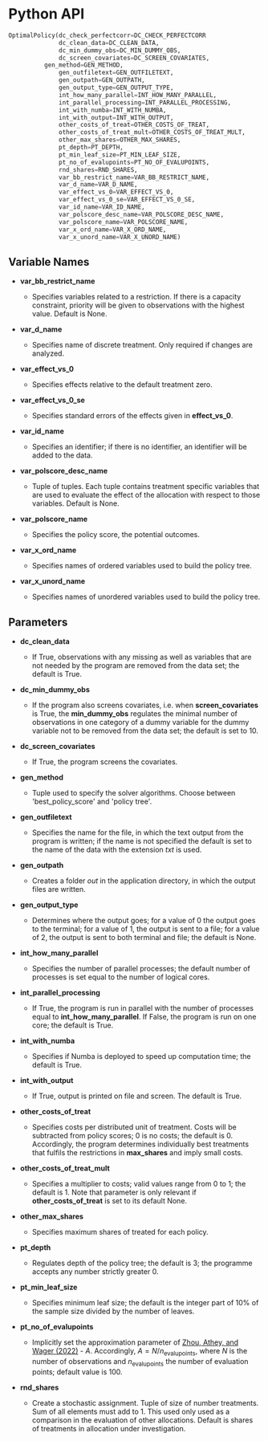 # Python API


```python
OptimalPolicy(dc_check_perfectcorr=DC_CHECK_PERFECTCORR
              dc_clean_data=DC_CLEAN_DATA,
              dc_min_dummy_obs=DC_MIN_DUMMY_OBS,
              dc_screen_covariates=DC_SCREEN_COVARIATES,
	      gen_method=GEN_METHOD,
              gen_outfiletext=GEN_OUTFILETEXT,
              gen_outpath=GEN_OUTPATH,
              gen_output_type=GEN_OUTPUT_TYPE,
              int_how_many_parallel=INT_HOW_MANY_PARALLEL,
              int_parallel_processing=INT_PARALLEL_PROCESSING,
              int_with_numba=INT_WITH_NUMBA,
              int_with_output=INT_WITH_OUTPUT,
              other_costs_of_treat=OTHER_COSTS_OF_TREAT,
              other_costs_of_treat_mult=OTHER_COSTS_OF_TREAT_MULT,
              other_max_shares=OTHER_MAX_SHARES,
              pt_depth=PT_DEPTH,
              pt_min_leaf_size=PT_MIN_LEAF_SIZE,
              pt_no_of_evalupoints=PT_NO_OF_EVALUPOINTS,
              rnd_shares=RND_SHARES,
              var_bb_restrict_name=VAR_BB_RESTRICT_NAME,
              var_d_name=VAR_D_NAME,
              var_effect_vs_0=VAR_EFFECT_VS_0,
              var_effect_vs_0_se=VAR_EFFECT_VS_0_SE,
              var_id_name=VAR_ID_NAME,
              var_polscore_desc_name=VAR_POLSCORE_DESC_NAME,
              var_polscore_name=VAR_POLSCORE_NAME,
              var_x_ord_name=VAR_X_ORD_NAME,
              var_x_unord_name=VAR_X_UNORD_NAME)
```

## Variable Names

- <a id="var_bb_restrict_name"><strong>var_bb_restrict_name</strong></a>
	* Specifies variables related to a restriction. If there is a capacity constraint, priority will be given to observations with
the highest value. Default is None.

- <a id="var_d_name"><strong>var_d_name</strong></a>
	* Specifies name of discrete treatment. Only required if changes are analyzed.

- <a id="var_effect_vs_0"><strong>var_effect_vs_0</strong></a>
	* Specifies effects relative to the default treatment zero.

- <a id="var_effect_vs_0_se"><strong>var_effect_vs_0_se</strong></a>
	* Specifies standard errors of the effects given in **effect_vs_0**.

- <a id="var_id_name"><strong>var_id_name</strong></a>
	* Specifies an identifier; if there is no identifier, an identifier will be added to the data.

- <a id="var_polscore_desc_name"><strong>var_polscore_desc_name</strong></a>
	* Tuple of tuples. Each tuple contains treatment specific variables that are used to evaluate the effect of the allocation with respect to those variables. Default is None.

- <a id="var_polscore_name"><strong>var_polscore_name</strong></a>
	* Specifies the policy score, the potential outcomes.

- <a id="var_x_ord_name"><strong>var_x_ord_name</strong></a>
	* Specifies names of ordered variables used to build the policy tree.

- <a id="var_x_unord_name"><strong>var_x_unord_name</strong></a>
	* Specifies names of unordered variables used to build the policy tree.



## Parameters

- <a id="dc_clean_data"><strong>dc_clean_data</strong></a>
	* If True, observations with any missing as well as variables that are not needed by the program are removed from the data set; the default is True.

- <a id="dc_min_dummy_obs"><strong>dc_min_dummy_obs</strong></a>
	* If the program also screens covariates, i.e. when **screen_covariates** is True, the **min_dummy_obs** regulates the minimal number of observations in one category of a dummy variable for the dummy variable not to be removed from the data set; the default is set to 10.

- <a id="dc_screen_covariates"><strong>dc_screen_covariates</strong></a>
	* If True, the program screens the covariates.

- <a id="gen_method"><strong>gen_method</strong></a>
	* Tuple used to specify the solver algorithms. Choose between 'best_policy_score' and 'policy tree'.

- <a id="gen_outfiletext"><strong>gen_outfiletext</strong></a>
	* Specifies the name for the file, in which the text output from the program is written; if the name is not specified the default is set to the name of the data with the extension *txt* is used.

- <a id="gen_outpath"><strong>gen_outpath</strong></a>
	* Creates a folder *out* in the application directory, in which the output files are written.

- <a id="gen_output_type"><strong>gen_output_type</strong></a>
	* Determines where the output goes; for a value of 0 the output goes to the terminal; for a value of 1, the output is sent to a file; for a value of 2, the output is sent to both terminal and file; the default is None.

- <a id="int_how_many_parallel"><strong>int_how_many_parallel</strong></a>
	* Specifies the number of parallel processes; the default number of processes is set equal to the number of logical cores.

- <a id="int_parallel_processing"><strong>int_parallel_processing</strong></a>
	* If True, the program is run in parallel with the number of processes equal to **int_how_many_parallel**. If False, the program is run on one core; the default is True.

- <a id="int_with_numba"><strong>int_with_numba</strong></a>
	* Specifies if Numba is deployed to speed up computation time; the default is True.

- <a id="int_with_output"><strong>int_with_output</strong></a>
	* If True, output is printed on file and screen. The default is True.

- <a id="other_costs_of_treat"><strong>other_costs_of_treat</strong></a>
	* Specifies costs per distributed unit of treatment. Costs will be subtracted from policy scores; 0 is no costs; the default is 0. Accordingly, the program determines individually best treatments that fulfils the restrictions in **max_shares** and imply small costs.

- <a id="other_costs_of_treat_mult"><strong>other_costs_of_treat_mult</strong></a>
	* Specifies a multiplier to costs; valid values range from 0 to 1; the default is 1. Note that parameter is only relevant if **other_costs_of_treat** is set to its default None.

- <a id="other_max_shares"><strong>other_max_shares</strong></a>
	* Specifies maximum shares of treated for each policy.

- <a id="pt_depth"><strong>pt_depth</strong></a>
	* Regulates depth of the policy tree; the default is 3; the programme accepts any number strictly greater 0.

- <a id="pt_min_leaf_size"><strong>pt_min_leaf_size</strong></a>
	* Specifies minimum leaf size; the default is the integer part of 10% of the sample size divided by the number of leaves.

- <a id="pt_no_of_evalupoints"><strong>pt_no_of_evalupoints</strong></a>
	* Implicitly set the approximation parameter of [Zhou, Athey, and Wager (2022)](https://pubsonline.informs.org/doi/10.1287/opre.2022.2271) - $A$. Accordingly, $A = N/n_{\text{evalupoints}}$, where $N$ is the number of observations and $n_{\text{evalupoints}}$ the number of evaluation points; default value is 100.

- <a id="rnd_shares"><strong>rnd_shares</strong></a>
	* Create a stochastic assignment. Tuple of size of number treatments. Sum of all elements must add to 1. This used only used as a comparison in the evaluation of other allocations. Default is shares of treatments in allocation under investigation.

